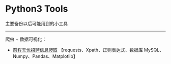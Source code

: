 # Python3 Tools

主要备份以后可能用到的小工具

---


爬虫 + 数据可视化：

- [前程无忧招聘信息爬取](https://github.com/searth/Python3-Spider-Practice/tree/master/51job)  【requests、Xpath、正则表达式、数据库 MySQL、Numpy、Pandas、Matplotlib】